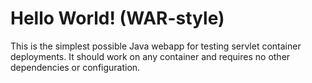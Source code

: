 Hello World! (WAR-style)
===============

This is the simplest possible Java webapp for testing servlet container deployments.  It should work on any container and requires no other dependencies or configuration.
#
#
#
